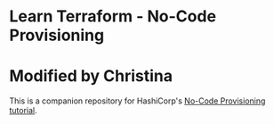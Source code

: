# Learn Terraform - No-Code Provisioning
# Modified by Christina
This is a companion repository for HashiCorp's [No-Code Provisioning
tutorial](https://learn.hashicorp.com/tutorials/terraform/no-code-provisioning).
